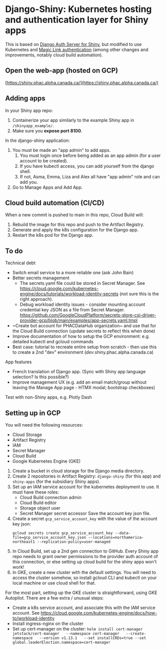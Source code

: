 # Django-Shiny: Kubernetes hosting and authentication layer for Shiny apps

This is based on [Django Auth Server for Shiny](https://pawamoy.github.io/posts/django-auth-server-for-shiny/), but modified to use Kubernetes and [Magic Link authentication](https://github.com/pyepye/django-magiclink) (among other changes and improvements, notably cloud build automation).

## Open the web-app (hosted on GCP)

[https://shiny.phac.alpha.canada.ca/](https://shiny.phac.alpha.canada.ca/)

## Adding apps

In your Shiny app repo:
1. Containerize your app similarly to the example Shiny app in `/shinyapp_example/`.
2. Make sure you **expose port 8100**.

In the django-shiny application:
1. You must be made an "app admin" to add apps.
   1. You must login once before being added as an app admin (for a user account to be created).
   2. If you have kubectl access, you can add yourself from the django shell.
   3. If not, Asma, Emma, Liza and Alex all have "app admin" role and can add you.
2. Go to Manage Apps and Add App.
  
## Cloud build automation (CI/CD)

When a new commit is pushed to main in this repo, Cloud Build will:
1. Rebuild the image for this repo and push to the Artifact Registry.
2. Generate and apply the k8s configuration for the Django app.
3. Restart the k8s pod for the Django app.

## To do

Technical debt
- Switch email service to a more reliable one (ask John Bain)
- Better secrets management
  - The secrets.yaml file could be stored in Secret Manager. See https://cloud.google.com/kubernetes-engine/docs/tutorials/workload-identity-secrets (not sure this is the right approach).
  - Debug workload identity issues - consider mounting account credential key JSON as a file from Secret Manager. https://github.com/GoogleCloudPlatform/secrets-store-csi-driver-provider-gcp/blob/main/examples/app-secrets.yaml.tmpl
- ~Create bot account for PHACDataHub organization~ and use that for the Cloud Build connection (update secrets to reflect this when done)
- Improve documentation of how to setup the GCP environment: e.g. detailed kubectl and gcloud commands
- Best case: tutorial to recreate entire setup from scratch - then use this to create a 2nd "dev" environment (*dev*.shiny.phac.alpha.canada.ca)

App features
- French translation of Django app. (Sync with Shiny app language selection? Is this possible?)
- Improve management UX (e.g. add an email match/group without leaving the Manage App page - HTMX modal; bootstrap checkboxes)

Test with non-Shiny apps, e.g. Plotly Dash

## Setting up in GCP

You will need the following resources:
* Cloud Storage
* Artifact Registry
* IAM
* Secret Manager
* Cloud Build
* Google Kubernetes Engine (GKE)

1. Create a bucket in cloud storage for the Django media directory.
2. Create 2 repositories in Artifact Registry: `django-shiny` (for this app) and `shiny-apps` (for the subsidiary Shiny apps).
3. Set up an IAM service account for the kubernetes deployment to use. It must have these roles:
   * Cloud Build connection admin
   * Cloud Build editor
   * Storage object user
   * Secret Manager secret accessor
   Save the account key json file.
4. Create a secret `gcp_service_account_key` with the value of the account key json:
   ```
   gcloud secrets create gcp_service_account_key --data-file=gcp_service_account_key.json --locations=northamerica-northeast1 --replication-policy=user-managed
   ```
5. In Cloud Build, set up a 2nd gen connection to GitHub. Every Shiny app repo needs to grant owner permissions to the provider auth account of this connection, or else setting up cloud build for the shiny apps won't work!
6. In GKE, create a new cluster with the default settings. You will need to access the cluster somehow, so install gcloud CLI and kubectl on your local machine or use cloud shell for that.

For the most part, setting up the GKE cluster is straightforward, using GKE Autopilot. There are a few extra / unusual steps:

* Create a k8s service account, and associate this with the IAM service account. See https://cloud.google.com/kubernetes-engine/docs/how-to/workload-identity
* Install ingress-nginx on the cluster
* Set up cert-manager on the cluster: `helm install cert-manager jetstack/cert-manager   --namespace cert-manager   --create-namespace   --version v1.13.1   --set installCRDs=true --set global.leaderElection.namespace=cert-manager`

